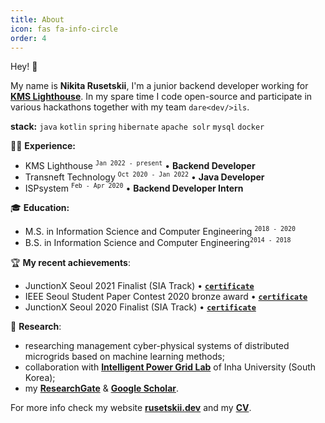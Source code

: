 ```yaml
---
title: About
icon: fas fa-info-circle
order: 4
---
```


Hey! 👋

My name is **Nikita Rusetskii**, I'm a junior backend developer working for **[KMS Lighthouse](https://kmslh.com/)**. In my spare time
I code open-source and participate in various hackathons together with my team `dare<dev/>ils`.

**stack:** `java` `kotlin` `spring` `hibernate` `apache solr` `mysql` `docker`

👨‍💻 **Experience:**
- KMS Lighthouse <sup>`Jan 2022 - present`</sup> • **Backend Developer**
- Transneft Technology <sup>`Oct 2020 - Jan 2022`</sup> • **Java Developer**
- ISPsystem <sup>`Feb - Apr 2020`</sup> • **Backend Developer Intern**

🎓️ **Education:**
- M.S. in Information Science and Computer Engineering <sup>`2018 - 2020`</sup>
- B.S. in Information Science and Computer Engineering<sup>`2014 - 2018`</sup>

🏆️ **My recent achievements**:
- JunctionX Seoul 2021 Finalist (SIA Track) • **[`certificate`](https://xtenzq.github.io/img/junction2021.jpg)**
- IEEE Seoul Student Paper Contest 2020 bronze award • **[`certificate`](https://xtenzq.github.io/img/IEEE_diploma.png)**
- JunctionX Seoul 2020 Finalist (SIA Track) • **[`certificate`](https://xtenzq.github.io/img/junction2020.jpg)**

🔬 **Research**:
- researching management cyber-physical systems of distributed microgrids based on machine learning methods;
- collaboration with **[Intelligent Power Grid Lab](https://sites.google.com/view/inhapower)** of Inha University (South Korea);
- my **[ResearchGate](https://scholar.google.co.kr/citations?user=qy3ZD4IAAAAJ&hl=en)** & **[Google Scholar](https://www.researchgate.net/profile/Nikita-Rusetskii)**.

For more info check my website **[rusetskii.dev](https://xtenzq.github.io/)** and my **[CV](https://xtenzq.github.io/cv)**.
